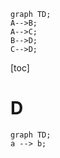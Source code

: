 ```mermaid
graph TD;
A-->B;
A-->C; 
B-->D;
C-->D;
```

[toc]

# D

```mermaid
graph TD;
a --> b;
```

